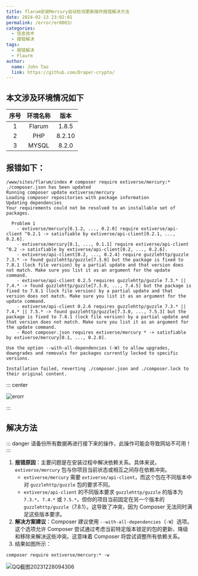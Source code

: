 ```yaml
---
title: flarum安装Mercury自动检测更新插件报错解决方法
date: 2024-02-13 23:02:01
permalink: /error/er0003/
categories: 
  - 信息技术
  - 报错解决
tags: 
  - 报错解决
  - Flaurm
author: 
  name: John Tao
  link: https://github.com/Draper-crypto/
---
```


## 本文涉及环境情况如下

| 序号 | 环境名称 |  版本  |
| :--: | :------: | :----: |
|  1   |  Flarum  | 1.8.5  |
|  2   |   PHP    | 8.2.10 |
|  3   |  MYSQL   | 8.2.0  |

## 报错如下：

``` shell
/www/sites/flarum/index # composer require extiverse/mercury:*
./composer.json has been updated
Running composer update extiverse/mercury
Loading composer repositories with package information
Updating dependencies
Your requirements could not be resolved to an installable set of packages.

  Problem 1
    - extiverse/mercury[0.1.2, ..., 0.2.0] require extiverse/api-client ^0.2.1 -> satisfiable by extiverse/api-client[0.2.1, ..., 0.2.6].
    - extiverse/mercury[0.1, ..., 0.1.1] require extiverse/api-client ^0.2 -> satisfiable by extiverse/api-client[0.2, ..., 0.2.6].
    - extiverse/api-client[0.2, ..., 0.2.4] require guzzlehttp/guzzle 7.3.* -> found guzzlehttp/guzzle[7.3.0] but the package is fixed to 7.8.1 (lock file version) by a partial update and that version does not match. Make sure you list it as an argument for the update command.
    - extiverse/api-client 0.2.5 requires guzzlehttp/guzzle 7.3.* || 7.4.* -> found guzzlehttp/guzzle[7.3.0, ..., 7.4.5] but the package is fixed to 7.8.1 (lock file version) by a partial update and that version does not match. Make sure you list it as an argument for the update command.
    - extiverse/api-client 0.2.6 requires guzzlehttp/guzzle 7.3.* || 7.4.* || 7.5.* -> found guzzlehttp/guzzle[7.3.0, ..., 7.5.3] but the package is fixed to 7.8.1 (lock file version) by a partial update and that version does not match. Make sure you list it as an argument for the update command.
    - Root composer.json requires extiverse/mercury * -> satisfiable by extiverse/mercury[0.1, ..., 0.2.0].

Use the option --with-all-dependencies (-W) to allow upgrades, downgrades and removals for packages currently locked to specific versions.

Installation failed, reverting ./composer.json and ./composer.lock to their original content.
```
::: center

![erorr](https://typora-img-1301299232.cos.ap-shanghai.myqcloud.com/img2/202402102243026.png)

:::

## 解决方法

::: danger
请备份所有数据再进行接下来的操作，此操作可能会导致网站不可用！
:::

1. **报错原因**：主要问题是在安装过程中解决依赖关系。具体来说，`extiverse/mercury` 包与你项目当前状态或相互之间存在依赖冲突。
   - `extiverse/mercury` 需要 `extiverse/api-client`，而这个包在不同版本中对 `guzzlehttp/guzzle` 包的要求不同。
   - `extiverse/api-client` 的不同版本要求 `guzzlehttp/guzzle` 的版本为 `7.3.*`、`7.4.*` 或 `7.5.*`，但你的项目当前固定在另一个版本的 `guzzlehttp/guzzle`（7.8.1）。这导致了冲突，因为 Composer 无法同时满足这些版本要求。
2. **解决方案建议**：Composer 建议使用 `--with-all-dependencies`（`-W`）选项。这个选项允许 Composer 尝试通过考虑当前特定版本锁定的包的更新、降级和移除来解决这些冲突。这意味着 Composer 将尝试调整所有依赖关系。
3. 结果如图所示：

``` shell
composer require extiverse/mercury:* -w
```

![QQ截图20231228094306](https://typora-img-1301299232.cos.ap-shanghai.myqcloud.com/img2/202312280943423.png)
